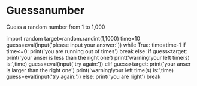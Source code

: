 # Guessanumber
Guess a random number from 1 to 1,000

import random
target=random.randint(1,1000)
time=10
guess=eval(input('please input your answer:'))
while True:
    time=time-1
    if time<=0:
        print('you are running out of times')
        break
    else:
        if guess<target:
            print('your anser is less than the right one')
            print('warning!your left time(s) is:',time)
            guess=eval(input('try again:'))
        elif guess>target:
            print('your anser is larger than the right one')
            print('warning!your left time(s) is:',time)
            guess=eval(input('try again:'))
        else:
            print('you are right')
            break

